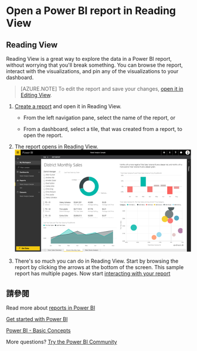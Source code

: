 <properties
   pageTitle="Open a Power BI report in Reading View"
   description="Open a Power BI report in Reading View"
   services="powerbi"
   documentationCenter=""
   authors="mihart"
   manager="mblythe"
   backup=""
   editor=""
   tags=""
   qualityFocus="no"
   qualityDate=""/>

<tags
   ms.service="powerbi"
   ms.devlang="NA"
   ms.topic="article"
   ms.tgt_pltfrm="NA"
   ms.workload="powerbi"
   ms.date="08/25/2016"
   ms.author="mihart"/>

# Open a Power BI report in Reading View  
##   Reading View
Reading View is a great way to explore the data in a Power BI report, without worrying that you'll break something.  You can browse the report, interact with the visualizations, and pin any of the visualizations to your dashboard. 

>[AZURE.NOTE] To edit the report and save your changes, <bpt id="p1">[</bpt>open it in Editing View<ept id="p1">](powerbi-service-go-from-reading-view-to-editing-view.md)</ept>.

1.  <bpt id="p1">[</bpt>Create a report<ept id="p1">](powerbi-service-create-a-new-report.md)</ept> and open it in Reading View.

    -   From the left navigation pane, select the name of the report, or

    -   From a dashboard, select a tile, that was created from a report, to open the report.

2.  The report opens in Reading View.  
![](media/powerbi-service-open-a-report-in-reading-view/readingView.png)

3.  There's so much you can do in Reading View.  Start by browsing the report by clicking the arrows at the bottom of the screen.  This sample report has multiple pages. Now start <bpt id="p1">[</bpt>interacting with your report<ept id="p1">](powerbi-service-interact-with-a-report-in-reading-view.md)</ept>

## 請參閱  
Read more about <bpt id="p1">[</bpt>reports in Power BI<ept id="p1">](powerbi-service-reports.md)</ept>

[Get started with Power BI](powerbi-service-get-started.md)

[Power BI - Basic Concepts ](powerbi-service-basic-concepts.md)

More questions? [Try the Power BI Community](http://community.powerbi.com/)  
